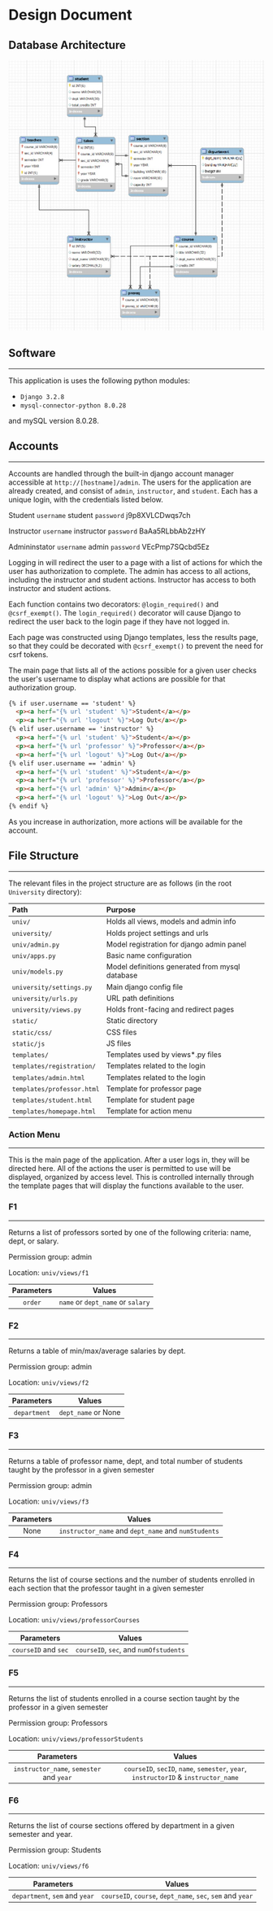 # Design Document

## Database Architecture

![database_diagram](images/mysql-model.jpg)

## Software

---

This application is uses the following python modules:

* `Django 3.2.8`
* `mysql-connector-python 8.0.28`

and mySQL version 8.0.28.


## Accounts 

---

Accounts are handled through the built-in django account manager accessible at `http://[hostname]/admin`. The users for the application are already created, and consist of `admin`, `instructor`, and `student`. Each has a unique login, with the credentials listed below.

Student
`username` student
`password` j9p8XVLCDwqs7ch

Instructor
`username` instructor
`password` BaAa5RLbbAb2zHY

Admininstator
`username` admin
`password` VEcPmp7SQcbd5Ez

Logging in will redirect the user to a page with a list of actions for which the user has authorization to complete. The admin has access to all actions, including the instructor and student actions. Instructor has access to both instructor and student actions.

Each function contains two decorators: `@login_required()` and `@csrf_exempt()`. The `login_required()` decorator will cause Django to redirect the user back to the login page if they have not logged in. 

Each page was constructed using Django templates, less the results page, so that they could be decorated with `@csrf_exempt()` to prevent the need for csrf tokens. 

The main page that lists all of the actions possible for a given user checks the user's username to display what actions are possible for that authorization group.

```html
{% if user.username == 'student' %}
  <p><a herf="{% url 'student' %}">Student</a></p>
  <p><a herf="{% url 'logout' %}">Log Out</a></p>
{% elif user.username == 'instructor' %}
  <p><a herf="{% url 'student' %}">Student</a></p>
  <p><a herf="{% url 'professor' %}">Professor</a></p>
  <p><a herf="{% url 'logout' %}">Log Out</a></p>
{% elif user.username == 'admin' %}
  <p><a herf="{% url 'student' %}">Student</a></p>
  <p><a herf="{% url 'professor' %}">Professor</a></p>
  <p><a herf="{% url 'admin' %}">Admin</a></p>
  <p><a herf="{% url 'logout' %}">Log Out</a></p>
{% endif %}
```

As you increase in authorization, more actions will be available for the account.

## File Structure 

---

The relevant files in the project structure are as follows (in the root `University` directory):

| Path | Purpose |
|:---- |:------- |
| `univ/` | Holds all views, models and admin info |
| `university/` | Holds project settings and urls |
| `univ/admin.py` | Model registration for django admin panel |
| `univ/apps.py` | Basic name configuration |
| `univ/models.py` | Model definitions generated from mysql database |
| `university/settings.py` | Main django config file |
| `university/urls.py` | URL path definitions |
| `university/views.py` | Holds front-facing and redirect pages |
| `static/` | Static directory |
| `static/css/` | CSS files |
| `static/js` | JS files |
| `templates/` | Templates used by views*.py files |
| `templates/registration/` | Templates related to the login |
| `templates/admin.html` | Templates related to the login |
| `templates/professor.html` | Template for professor page |
| `templates/student.html` | Template for student page |
| `templates/homepage.html` | Template for action menu |

### Action Menu 

---

This is the main page of the application. After a user logs in, they will be directed here. All of the actions the user is permitted to use will be displayed, organized by access level. This is controlled internally through the template pages that will display the functions available to the user.

### F1 

---

Returns a list of professors sorted by one of the following criteria: name, dept, or salary.

Permission group: admin

Location: `univ/views/f1`

| Parameters | Values |
|:----------:|:-------:|
| `order` | `name` or `dept_name` or `salary`|


### F2 

---

Returns a table of min/max/average salaries by dept.

Permission group: admin

Location: `univ/views/f2`

| Parameters | Values |
|:----------:|:-------:|
| `department` | `dept_name` or None |

### F3 

---

Returns a table of professor name, dept, and total number of students taught by the professor in a given semester

Permission group: admin

Location: `univ/views/f3`

| Parameters |                    Values                     |
|:----------:|:---------------------------------------------:|
| None | `instructor_name` and `dept_name` and `numStudents` |


### F4 

---

Returns the list of course sections and the number of students enrolled in each section that the professor taught in a given semester

Permission group: Professors

Location: `univ/views/professorCourses`

|      Parameters       |                        Values                         |
|:---------------------:|:-----------------------------------------------------:|
|   `courseID` and `sec`    | `courseID`, `sec`, and `numOfstudents` |

### F5 

---

Returns the list of students enrolled in a course section taught by the professor in a given semester

Permission group: Professors

Location: `univ/views/professorStudents`

| Parameters |    Values    |
|:----------:|:------------:|
| `instructor_name`, `semester` and `year` | `courseID`, `secID`, `name`, `semester`, `year`, `instructorID` & `instructor_name` |

### F6 

---

Returns the list of course sections offered by department in a given semester and year.

Permission group: Students

Location: `univ/views/f6`

|         Parameters          |              Values              |
|:---------------------------:|:--------------------------------:|
| `department`, `sem` and `year` | `courseID`, `course`, `dept_name`, `sec`, `sem` and `year` |